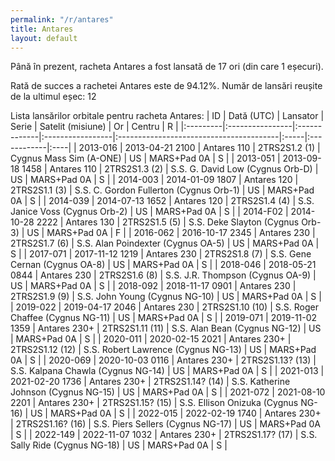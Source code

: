 ```yaml
---
permalink: "/r/antares"
title: Antares
layout: default
---
```


Până în prezent, racheta Antares a fost lansată de 17 ori (din care 1 eșecuri).

Rată de succes a rachetei Antares este de 94.12%.
Număr de lansări reușite de la ultimul eșec: 12


Lista lansărilor orbitale pentru racheta Antares:
| ID       | Dată (UTC)      | Lansator     | Serie            | Satelit (misiune)                       | Or   | Centru      | R   |
|:---------|:----------------|:-------------|:-----------------|:----------------------------------------|:-----|:------------|:----|
| 2013-016 | 2013-04-21 2100 | Antares 110  | 2TRS2S1.2  (1)   | Cygnus Mass Sim (A-ONE)                 | US   | MARS+Pad 0A | S   |
| 2013-051 | 2013-09-18 1458 | Antares 110  | 2TRS2S1.3  (2)   | S.S. G. David Low (Cygnus Orb-D)        | US   | MARS+Pad 0A | S   |
| 2014-003 | 2014-01-09 1807 | Antares 120  | 2TRS2S1.1  (3)   | S.S. C. Gordon Fullerton (Cygnus Orb-1) | US   | MARS+Pad 0A | S   |
| 2014-039 | 2014-07-13 1652 | Antares 120  | 2TRS2S1.4  (4)   | S.S. Janice Voss (Cygnus Orb-2)         | US   | MARS+Pad 0A | S   |
| 2014-F02 | 2014-10-28 2222 | Antares 130  | 2TRS2S1.5  (5)   | S.S. Deke Slayton (Cygnus Orb-3)        | US   | MARS+Pad 0A | F   |
| 2016-062 | 2016-10-17 2345 | Antares 230  | 2TRS2S1.7  (6)   | S.S. Alan Poindexter (Cygnus OA-5)      | US   | MARS+Pad 0A | S   |
| 2017-071 | 2017-11-12 1219 | Antares 230  | 2TRS2S1.8  (7)   | S.S. Gene Cernan (Cygnus OA-8)          | US   | MARS+Pad 0A | S   |
| 2018-046 | 2018-05-21 0844 | Antares 230  | 2TRS2S1.6  (8)   | S.S. J.R. Thompson (Cygnus OA-9)        | US   | MARS+Pad 0A | S   |
| 2018-092 | 2018-11-17 0901 | Antares 230  | 2TRS2S1.9  (9)   | S.S. John Young (Cygnus NG-10)          | US   | MARS+Pad 0A | S   |
| 2019-022 | 2019-04-17 2046 | Antares 230  | 2TRS2S1.10 (10)  | S.S. Roger Chaffee (Cygnus NG-11)       | US   | MARS+Pad 0A | S   |
| 2019-071 | 2019-11-02 1359 | Antares 230+ | 2TRS2S1.11 (11)  | S.S. Alan Bean (Cygnus NG-12)           | US   | MARS+Pad 0A | S   |
| 2020-011 | 2020-02-15 2021 | Antares 230+ | 2TRS2S1.12 (12)  | S.S. Robert Lawrence (Cygnus NG-13)     | US   | MARS+Pad 0A | S   |
| 2020-069 | 2020-10-03 0116 | Antares 230+ | 2TRS2S1.13? (13) | S.S. Kalpana Chawla (Cygnus NG-14)      | US   | MARS+Pad 0A | S   |
| 2021-013 | 2021-02-20 1736 | Antares 230+ | 2TRS2S1.14? (14) | S.S. Katherine Johnson (Cygnus NG-15)   | US   | MARS+Pad 0A | S   |
| 2021-072 | 2021-08-10 2201 | Antares 230+ | 2TRS2S1.15? (15) | S.S. Ellison Onizuka (Cygnus NG-16)     | US   | MARS+Pad 0A | S   |
| 2022-015 | 2022-02-19 1740 | Antares 230+ | 2TRS2S1.16? (16) | S.S. Piers Sellers (Cygnus NG-17)       | US   | MARS+Pad 0A | S   |
| 2022-149 | 2022-11-07 1032 | Antares 230+ | 2TRS2S1.17? (17) | S.S. Sally Ride (Cygnus NG-18)          | US   | MARS+Pad 0A | S   |
